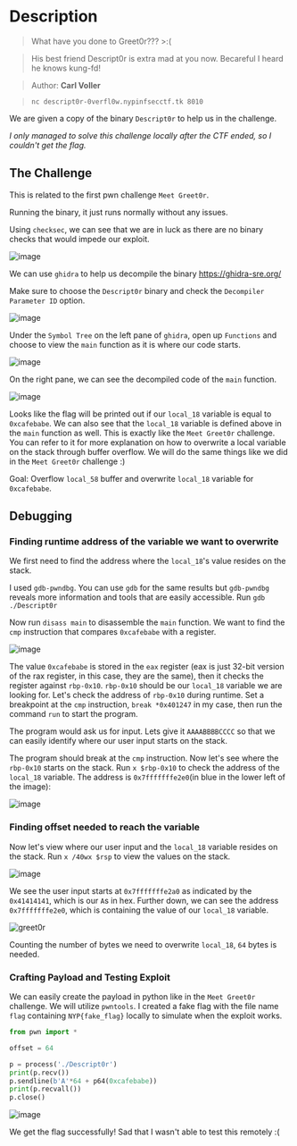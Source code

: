 # Description
> What have you done to Greet0r??? >:(

> His best friend Descript0r is extra mad at you now. Becareful I heard he knows kung-fd!

> Author: **Carl Voller**

> `nc descript0r-0verfl0w.nypinfsecctf.tk 8010`

We are given a copy of the binary `Descript0r` to help us in the challenge.

_I only managed to solve this challenge locally after the CTF ended, so I couldn't get the flag._
## The Challenge

This is related to the first pwn challenge `Meet Greet0r`.

Running the binary, it just runs normally without any issues.

Using `checksec`, we can see that we are in luck as there are no binary checks that would impede our exploit.

![image](https://user-images.githubusercontent.com/83258849/147813776-961b0316-99db-4ef1-99ac-d1e19be7aca5.png)

We can use `ghidra` to help us decompile the binary https://ghidra-sre.org/

Make sure to choose the `Descript0r` binary and check the `Decompiler Parameter ID` option.

![image](https://user-images.githubusercontent.com/83258849/147810867-47217bf8-f3ad-4b25-82a6-ddac58af3367.png)

Under the `Symbol Tree` on the left pane of `ghidra`, open up `Functions` and choose to view the `main` function as it is where our code starts.

![image](https://user-images.githubusercontent.com/83258849/147810921-80e19f03-721b-4784-bbaf-f23e5eb00128.png)

On the right pane, we can see the decompiled code of the `main` function.

![image](https://user-images.githubusercontent.com/83258849/147811084-eca3e440-004a-419f-b115-c771ff762333.png)

Looks like the flag will be printed out if our `local_18` variable is equal to `0xcafebabe`. We can also see that the `local_18` variable is defined above in the `main` function as well. This is exactly like the `Meet Greet0r` challenge. You can refer to it for more explanation on how to overwrite a local variable on the stack through buffer overflow. We will do the same things like we did in the `Meet Greet0r` challenge :)

Goal: Overflow `local_58` buffer and overwrite `local_18` variable for `0xcafebabe`.

## Debugging
### Finding runtime address of the variable we want to overwrite
We first need to find the address where the `local_18`'s value resides on the stack.

I used `gdb-pwndbg`. You can use `gdb` for the same results but `gdb-pwndbg` reveals more information and tools that are easily accessible. Run `gdb ./Descript0r`

Now run `disass main` to disassemble the `main` function. We want to find the `cmp` instruction that compares `0xcafebabe` with a register.

![image](https://user-images.githubusercontent.com/83258849/147813400-2017a161-805a-4202-81e0-7138c0926a40.png)

The value `0xcafebabe` is stored in the `eax` register (eax is just 32-bit version of the rax register, in this case, they are the same), then it checks the register against `rbp-0x10`. `rbp-0x10` should be our `local_18` variable we are looking for. Let's check the address of `rbp-0x10` during runtime. Set a breakpoint at the `cmp` instruction, `break *0x401247` in my case, then run the command `run` to start the program.

The program would ask us for input. Lets give it `AAAABBBBCCCC` so that we can easily identify where our user input starts on the stack.

The program should break at the `cmp` instruction. Now let's see where the `rbp-0x10` starts on the stack. Run `x $rbp-0x10` to check the address of the `local_18` variable. The address is `0x7fffffffe2e0`(in blue in the lower left of the image):

![image](https://user-images.githubusercontent.com/83258849/147813879-64c96647-7f70-416e-a4b6-bb290fbf34e8.png)

### Finding offset needed to reach the variable
Now let's view where our user input and the `local_18` variable resides on the stack. Run `x /40wx $rsp` to view the values on the stack.

![image](https://user-images.githubusercontent.com/83258849/147814052-fef29652-7972-4202-b07d-5149f4a29734.png)

We see the user input starts at `0x7fffffffe2a0` as indicated by the `0x41414141`, which is our `A`s in hex. Further down, we can see the address `0x7fffffffe2e0`, which is containing the value of our `local_18` variable.

![greet0r](https://user-images.githubusercontent.com/83258849/147814464-d0fbab06-5d3d-4177-8ff4-700262939928.png)

Counting the number of bytes we need to overwrite `local_18`, `64` bytes is needed.

### Crafting Payload and Testing Exploit
We can easily create the payload in python like in the `Meet Greet0r` challenge. We will utilize `pwntools`. I created a fake flag with the file name `flag` containing `NYP{fake_flag}` locally to simulate when the exploit works.
```python
from pwn import *

offset = 64

p = process('./Descript0r')
print(p.recv())
p.sendline(b'A'*64 + p64(0xcafebabe))
print(p.recvall())
p.close()
```

![image](https://user-images.githubusercontent.com/83258849/147814773-46748c6e-1836-41fa-8c14-9d93eded4674.png)

We get the flag successfully! Sad that I wasn't able to test this remotely :(
